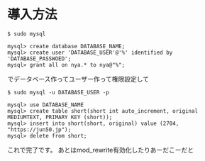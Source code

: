# 導入方法

```
$ sudo mysql

mysql> create database DATABASE_NAME;
mysql> create user 'DATABASE_USER'@'%' identified by 'DATABASE_PASSWOED';
mysql> grant all on nya.* to nya@"%";
```

でデータベース作ってユーザー作って権限設定して

```
$ sudo mysql -u DATABASE_USER -p

mysql> use DATABASE_NAME
mysql> create table short(short int auto_increment, original MEDIUMTEXT, PRIMARY KEY (short));
mysql> insert into short(short, original) value (2704, "https://jun50.jp");
mysql> delete from short;
```

これで完了です。
あとはmod_rewrite有効化したりあーだこーだと